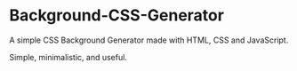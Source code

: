 # Background-CSS-Generator

A simple CSS Background Generator made with HTML, CSS and JavaScript.

Simple, minimalistic, and useful.
